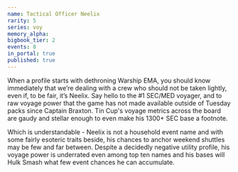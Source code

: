 ```yaml
---
name: Tactical Officer Neelix
rarity: 5
series: voy
memory_alpha:
bigbook_tier: 2
events: 8
in_portal: true
published: true
---
```


When a profile starts with dethroning Warship EMA, you should know immediately that we’re dealing with a crew who should not be taken lightly, even if, to be fair, it’s Neelix. Say hello to the #1 SEC/MED voyager, and to raw voyage power that the game has not made available outside of Tuesday packs since Captain Braxton. Tin Cup's voyage metrics across the board are gaudy and stellar enough to even make his 1300+ SEC base a footnote.

Which is understandable - Neelix is not a household event name and with some fairly esoteric traits beside, his chances to anchor weekend shuttles may be few and far between. Despite a decidedly negative utility profile, his voyage power is underrated even among top ten names and his bases will Hulk Smash what few event chances he can accumulate.
